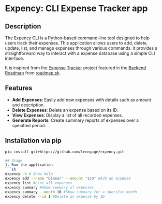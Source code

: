 # Expency: CLI Expense Tracker app

## Description
The Expency CLI is a Python-based command-line tool designed to help users track their expenses. This application allows users to add, delete, update, list, and manage expenses through various commands. It provides a straightforward way to interact with a expense database using a simple CLI interface.

It is inspired from the [Expense Tracker](https://roadmap.sh/projects/expense-tracker) project featured in the [Backend Roadmap](https://roadmap.sh/backend) from [roadmap.sh](https://roadmap.sh/).

## Features
- **Add Expenses**: Easily add new expenses with details such as amount and description.
- **Delete Expenses**: Delete an expense based on its ID.
- **View Expenses**: Display a list of all recorded expenses.
- **Generate Reports**: Create summary reports of expenses over a specified period.

## Installation via **pip**
   ```sh
   pip install git+https://github.com/tenngage/expency.git   

## Usage
1. Run the application
   ```sh
   expency -h # Show help
   expency add --name "Dinner" --amount "150" #Add an expense
   expency list #List all expenses
   expency summary #Show summary of expenses
   expency summary --month 10 #Show summary for a specific month
   expency delete --id 1 #Delete an expense by ID
